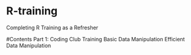 # R-training

Completing R Training as a Refresher

#Contents 
Part 1: Coding Club Training
Basic Data Manipulation
Efficient Data Manipulation
